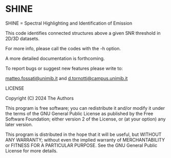 # SHINE

SHINE = Spectral Highlighting and Identification of Emission

This code identifies connected structures above a given SNR threshold in 
2D/3D datasets.

For more info, please call the codes with the -h option.

A more detailed documentation is forthcoming.

To report bugs or suggest new features please write to:

matteo.fossati@unimib.it and d.tornotti@campus.unimib.it


LICENSE

Copyright (C) 2024 The Authors
  
This program is free software; you can redistribute it and/or modify
it under the terms of the GNU General Public License as published by 
the Free Software Foundation; either version 2 of the License, or
(at your option) any later version.
  
This program is distributed in the hope that it will be useful,
but WITHOUT ANY WARRANTY; without even the implied warranty of
MERCHANTABILITY or FITNESS FOR A PARTICULAR PURPOSE.  See the
GNU General Public License for more details.

